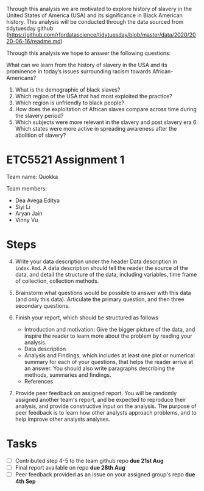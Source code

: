 Through this analysis we are motivated to explore history of slavery in the United States of America (USA) and its significance in Black American history. This analysis will be conducted through the data sourced from tidytuesday github (https://github.com/rfordatascience/tidytuesday/blob/master/data/2020/2020-06-16/readme.md)

Through this analysis we hope to answer the following questions: 

What can we learn from the history of slavery in the USA and its prominence in today’s issues surrounding racism towards African-Americans? 
1. What is the demographic of black slaves? 
2. Which region of the USA that had most exploited the practice? 
3. Which region is unfriendly to black people? 
4. How does the exploitation of African slaves compare across time during the slavery period? 
5. Which subjects were more relevant in the slavery and post slavery era 6. Which states were more active in spreading awareness after the abolition of slavery?


# ETC5521 Assignment 1 

Team name: Quokka

Team members:

* Dea Avega Editya
* Siyi Li
* Aryan Jain 
* Vinny Vu


# Steps

4. Write your data description under the header Data description in `index.Rmd`. A data description should tell the reader the source of the data, and detail the structure of the data, including variables, time frame of collection, collection methods. 

5. Brainstorm what questions would be possible to answer with this data (and only this data). Articulate the primary question, and then three secondary questions. 

6. Finish your report, which should be structured as follows
    - Introduction and motivation: Give the bigger picture of the data, and inspire the reader to learn more about the problem by reading your analysis. 
    - Data description
    - Analysis and Findings, which includes at least one plot or numerical summary for each of your questions, that helps the reader arrive at an answer. You should also write paragraphs describing the methods, summaries and findings. 
    - References

7.  Provide peer feedback on assigned report. You will be randomly assigned another team's report, and be expected to reproduce their analysis, and provide constructive input on the analysis. The purpose of peer feedback is to learn how other analysts approach problems, and to help improve other analysts analyses. 



# Tasks


- [ ] Contributed step 4-5 to the team github repo **due 21st Aug**
- [ ] Final report available on repo **due 28th Aug**
- [ ] Peer feedback provided as an issue on your assigned group's repo **due 4th Sep**
